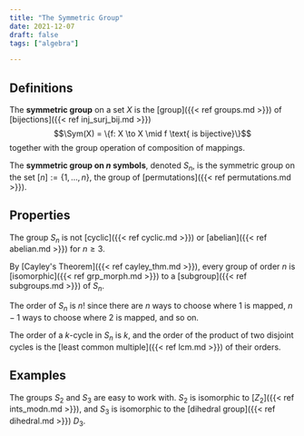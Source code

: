 ```yaml
---
title: "The Symmetric Group"
date: 2021-12-07
draft: false
tags: ["algebra"]

---
```



## Definitions
The **symmetric group** on a set $X$ is the [group]({{< ref groups.md >}}) of [bijections]({{< ref inj_surj_bij.md >}}) $$\Sym(X) = \{f: X \to X \mid f \text{ is bijective}\}$$ together with the group operation of composition of mappings. 

The **symmetric group on $n$ symbols**, denoted $S_n$, is the symmetric group on the set $[n] := \{1, \dots, n\}$, the group of [permutations]({{< ref permutations.md >}}). 

## Properties
The group $S_n$ is not [cyclic]({{< ref cyclic.md >}}) or [abelian]({{< ref abelian.md >}}) for $n \geq 3$.

By [Cayley's Theorem]({{< ref cayley_thm.md >}}), every group of order $n$ is [isomorphic]({{< ref grp_morph.md >}}) to a [subgroup]({{< ref subgroups.md >}}) of $S_n$.

The order of $S_n$ is $n!$ since there are $n$ ways to choose where $1$ is mapped, $n - 1$ ways to choose where $2$ is mapped, and so on.

The order of a $k$-cycle in $S_n$ is $k$, and the order of the product of two disjoint cycles is the [least common multiple]({{< ref lcm.md >}}) of their orders.

## Examples
The groups $S_2$ and $S_3$ are easy to work with. $S_2$ is isomorphic to [$Z_2$]({{< ref ints_modn.md >}}), and $S_3$ is isomorphic to the [dihedral group]({{< ref dihedral.md >}}) $D_3$. 
